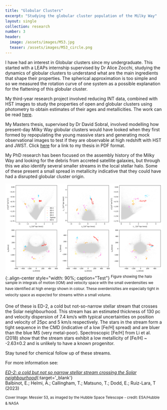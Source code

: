 ```yaml
---
title: "Globular Clusters"
excerpt: "Studying the globular cluster population of the Milky Way"
layout: single
collection: research
number: 3
header:
  image: /assets/images/M53.jpg
  teaser: /assets/images/M53_circle.png
---
```

I have had an interest in Globular clusters since my undergraduate. This started with a LEAPs internship supervised by Dr Alice Zocchi, studying the dynamics of globular clusters to understand what are the main ingredients that shape their properties. The spherical approximation is too simple and so we measured the rotation curve of one system as a possible explanation for the flattening of this globular cluster. 

My third-year research project involved reducing INT data, combined with HST images to study the properties of open and globular clusters using photometry to obtain estimates of their ages and metallicities. The work can be read [here](https://eprints.lancs.ac.uk/id/eprint/134674/).

My Masters thesis, supervised by Dr David Sobral, involved modelling how present-day Milky Way globular clusters would have looked when they first formed by repopulating the young massive stars and generating mock observational images to test if they are observable at high redshift with HST and JWST. Click [here](https://nbviewer.org/github/emma-l-dodd/emma-l-dodd.github.io/blob/master/assets/files/Masters_Thesis_Final.pdf) for a link to my thesis in PDF format.

My PhD research has been focused on the assembly history of the Milky Way and looking for the debris from accreted satellite galaxies, but through this we also identify several smaller streams in the local stellar halo. Some of these present a small spread in metallicity indicative that they could have had a disrupted globular cluster origin.

![Halo Sample](/assets/images/ED_IOM.png){:.align-center style="width: 90%; caption="Test"}
<sup>Figure showing the halo sample in integrals of motion (IOM) and velocity space with the small overdensities we have identified at high energy shown in colour. These overdenisities are especially tight in velocity space as expected for streams within a small volume. </sup>

One of these is ED-2, a cold but not-so-narrow stellar stream that crosses the Solar neighbourhood. This stream has an estimated thickness of 130 pc and velocity dispersion of 7.4 km/s with typical uncertainties on position and velocity of 25pc and 5 km/s respectively. The stars in the stream form a tight sequence in the CMD (indicative of a low [Fe/H] spread) and are bluer than the blue MS (very metal-poor). Spectroscopic [Fe/H] from Li et al. (2018) show that the stream stars exhibit a low metallicity of [Fe/H] ~ -2.63±0.2 and is unlikely to have a known progenitor.

Stay tuned for chemical follow up of these streams. 

For more information see:

[*ED-2: a cold but not so narrow stellar stream crossing the Solar neighbourhood*](https://ui.adsabs.harvard.edu/abs/2023arXiv230602756B/abstract){:target='_blank'} <br/> Balbinot, E.; Helmi, A.; Callingham, T.; Matsuno, T.; Dodd, E.; Ruiz-Lara, T (2023)


<sup>Cover Image: Messier 53, as imaged by the Hubble Space Telescope - credit: ESA/Hubble & NASA </sup>
